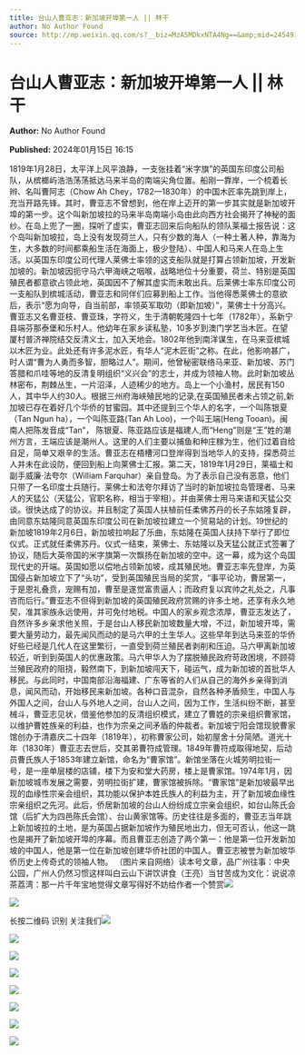 ```yaml
---
title: 台山人曹亚志：新加坡开埠第一人 || 林干
author: No Author Found
source: http://mp.weixin.qq.com/s?__biz=MzA5MDkxNTA4Ng==&amp;mid=2454914578&amp;idx=1&amp;sn=75d2e98438968055b572cbc12d3f47a1&amp;chksm=87a3ce73b0d44765385307acd2a3328c247f4c8fa78a53224aaf9060855f1ab20c5e3c0e77e9&poc_token=HJ_Do2ejHyO-wNZGG8Q1S8FdPgy1YBBEob-nUEme
---
```


# 台山人曹亚志：新加坡开埠第一人 || 林干

**Author:** No Author Found

**Published:** 2024年01月15日 16:15

1819年1月28日，太平洋上风平浪静，一支张挂着“米字旗”的英国东印度公司船队，从槟榔屿浩浩荡荡抵达马来半岛的南端尖角位置。船刚一靠岸，一个梳着长辫、名叫曹阿志（Chow Ah Chey，1782—1830年）的中国木匠率先跳到岸上，充当开路先锋。其时，曹亚志不曾想到，他在岸上迈开的第一步其实就是新加坡开埠的第一步。这个叫新加坡拉的马来半岛南端小岛由此向西方社会揭开了神秘的面纱。在岛上兜了一圈，探听了虚实，曹亚志回来后向船队的领队莱福士报告说：这个岛叫新加坡拉，岛上没有发现荷兰人，只有少数的海人（一种土著人种，靠海为生，大多数的时间都乘船生活在海面上，极少登陆）、中国人和马来人在岛上生活。以英国东印度公司代理人莱佛士率领的这支船队就是打算占领新加坡，开发新加坡的。新加坡因扼守马六甲海峡之咽喉，战略地位十分重要，荷兰、特别是英国殖民者都意欲占领此地，英国因不了解其虚实而未敢出兵。后莱佛士率东印度公司一支船队到槟城活动，曹亚志和同伴们应募到船上工作。当他得悉莱佛士的意欲后，表示“愿为向导，自当前部，率领英军取叻（即新加坡）”，莱佛士十分高兴。曹亚志又名曹亚枝、曹亚珠，字符义，生于清朝乾隆四十七年（1782年），系新宁县端芬那泰堡和乐村人。他幼年在家乡读私塾，10多岁到澳门学艺当木匠。在望厦村普济禅院结交反清义士，加入天地会。1802年他到南洋谋生，在马来亚槟城以木匠为业。此处还有许多泥水匠，有华人“泥木匠街”之称。在此，他影响甚广，时人谓“曹为人勇而多智，胆略过人”。期间，他曾秘密联络马来亚、新加坡、苏门答腊和爪哇等地的反清复明组织“义兴会”的志士，并成为领袖人物。此时新加坡丛林密布，荆棘丛生，一片沼泽，人迹稀少的地方。岛上一个小渔村，居民有150人，其中华人约30人。根据三州府海峡殖民地的记录,在英国殖民者未占领之前,新加坡已存在着好几个华侨的甘蜜园。其中还提到三个华人的名字，一个叫陈银夏（Tan Ngun ha），一个叫陈亚路(Tan Ah Loo)，一个叫王端(Heng Tooan)。闽南人把陈发音成“Tan”， 陈银夏、陈亚路应该是福建人,而“Heng”则是“王”姓的潮州方言，王端应该是潮州人。这里的人们主要以捕鱼和种庄稼为生，他们过着自给自足，简单又艰辛的生活。曹亚志在梧槽河口登岸得到当地华人的支持，探悉荷兰人并未在此设防，便回到船上向莱佛士汇报。第二天，1819年1月29日，莱福士和副手威廉·法夸尔（William Farquhar）亲自登岛。为了表示自己没有恶意，他们只带了一名印度士兵随行。莱佛士和法夸尔拜访了当时的新加坡拉岛管理者、马来人的天猛公（天猛公，官职名称，相当于宰相）。并由莱佛士用马来语和天猛公交谈。很快达成了的协议。并且制定了英国人扶植前任柔佛苏丹的长子东姑隆复辟，由同意东姑隆同意英国东印度公司在新加坡拉建立一个贸易站的计划。19世纪的新加坡1819年2月6日，新加坡拉响起了乐曲，东姑隆在英国人扶持下举行了即位仪式。正式就任柔佛苏丹。仪式一结束，莱佛士、东姑隆以及天猛公就正式签署了协议，随后大英帝国的米字旗第一次飘扬在新加坡的空中。这一幕，成为这个岛国现代史的开端。英国如愿以偿地占领新加坡，成其殖民地。曹亚志率先登岸，为英国侵占新加坡立下了“头功”，受到英国殖民当局的奖赏，“事平论功，曹居第一，于是恩礼叠贲，宠赐有加，曹至是遂觉富贵逼人；而政府复以宾帅之礼处之，凡事咨而后行。”曹亚志不但得到新加坡的英国殖民政府赏赐的许多土地，还享有永久地契，准其家族永远使用，并可免付地税。中国人的家乡观念浓厚，曹亚志发达了，自然许多乡亲求他关照，于是台山人移民新加坡数量大增，不过，新加坡开埠，需要大量劳动力，最先闻风而动的是马六甲的土生华人。这些早年到达马来亚的华侨好些已经是几代人在这里繁衍，一直受到荷兰殖民者剥削和压迫。马六甲离新加坡较近，听到到英国人的优惠政策。马六甲华人为了摆脱殖民政府苛政困境，不顾荷兰殖民政府的阻挠，毅然南下，到新加坡闯天下，碰运气，成为新加坡的首批华人移民。与此同时，中国南部沿海福建、广东等省的人们从自己的海外乡亲得到消息，闻风而动，开始移民来新加坡。各种口音混杂，自然各种矛盾频生，中国人与外国人之间，台山人与外地人之间，台山人之间，因为工作，生活纠纷不断，甚至械斗，曹亚志见状，借鉴他参加的反清组织模式，建立了曹姓的宗亲组织曹家馆，以维护曹姓族亲的利益，也作为宗亲之间矛盾的仲裁者。新加坡宁阳会馆现貌曹家馆创办于清嘉庆二十四年（1819年），初称曹家公司，始初屋舍十分简陋。道光十年（1830年）曹亚志去世后，交其弟曹符成管理。1849年曹符成取得地契，后动员曹氏族人于1853年建立新馆，命名为“曹家馆”。新馆坐落在火城劳明拉街一号，是一座单层楼的店铺，楼下为安和堂大药房，楼上是曹家馆。1974年1月，因新加坡城市发展之需要，劳明拉街扩建，曹家馆被拆除。“曹家馆”是新加坡最早出现的血缘性宗亲会组织，其功能以保护本姓氏族人的利益为主，开了新加坡血缘性宗亲组织之先河。此后，侨居新加坡的台山人纷纷成立宗亲会组织，如台山陈氏会馆（后扩大为四邑陈氏会馆）、台山黄家馆等。历史往往是多面的，曹亚志当年跳上新加坡拉的土地，是为英国占据新加坡作为殖民地出力，但无可否认，他这一跳也是揭开了新加坡开埠的序幕。而且曹亚志创造了两个第一：他是第一位开发新加坡的中国人，他是第一位在新加坡创建华侨社团的中国人。曹亚志被誉为新加坡华侨历史上传奇式的领袖人物。 （图片来自网络）读本号文章，品广州往事：中央公园，广州人仍然习惯这样叫白云山下讲饮讲食（王亮）当甘苦成为文化：说说凉茶荔湾：那一片千年宝地觉得文章写得好不妨给作者一个赞赏![](https://mmbiz.qpic.cn/mmbiz_jpg/PJWG74pLsMayvR1AyLpp1OwsWXJhmAMu6hEnyJ4hyVxh2jeFxNGwngJfdXCj1cuXFPwvvJjPH1NhDydQF15CRA/640?wx_fmt=jpeg)

![](https://mmbiz.qpic.cn/mmbiz_jpg/PJWG74pLsMaHK51YrHMVLfnB0CE06pLKHm774jJOvXruk4Qe6bwrVbepekrC95mTXvcoLU20H52dspfmk6aaPg/640)

长按二维码 识别 关注我们![](https://mmbiz.qpic.cn/mmbiz_jpg/PJWG74pLsMaHK51YrHMVLfnB0CE06pLKELRz27dYibuC8ibzv0QZAE31QbrVtZoRdfCCHcIKuLxoYlBICgupYOSA/640)

![](https://mmbiz.qpic.cn/mmbiz_jpg/PJWG74pLsMaHK51YrHMVLfnB0CE06pLKia0gMQZT9CDkmn1VB2DwEZ4wfvv6Ehj5nian7gJqibY24VJYjbqS0W2UA/640)

![](https://mmbiz.qpic.cn/mmbiz_jpg/PJWG74pLsMaHK51YrHMVLfnB0CE06pLKvBe6qCXxUCuzkgFqt0jK0AVjIg8rLgF2B2Z4mJhRu9NAnKMzEcFcfQ/640)

![](https://mmbiz.qpic.cn/mmbiz_gif/PJWG74pLsMaHK51YrHMVLfnB0CE06pLKjUbnrUe8rYAX6DZ3WIicOMN4BJGqfckuOPYUqD9vZgXSUT8XEPVHvzA/640)

![](https://mmbiz.qpic.cn/mmbiz_gif/PJWG74pLsMayvR1AyLpp1OwsWXJhmAMusfs1pQabdPdhBk4997RJ6orCd8NJIkE6QtgAQLO9aEydzZrVqqk7ew/640?wx_fmt=gif&wxfrom=5&wx_lazy=1)

![](https://mmbiz.qpic.cn/mmbiz_jpg/PJWG74pLsMZickoqriacfLOn0OaCGRcJBj30Jxmt7p8bjtY9aG11S2MRJpdx8pNHiaiaskJ0DpaddLeLiamX4g57wrQ/640?wx_fmt=jpeg)

![](https://mmbiz.qpic.cn/mmbiz_gif/fgnkxfGnnkS1Lbic0T0Bgibp0J1vhQJ7rCaUWCiccY1he4tZib7iaUCqhy7pzH0y3u4FVQN7whcwrajK9jicg3BgjF1Q/640?wx_fmt=gif&wxfrom=5&wx_lazy=1)

![](https://mmbiz.qpic.cn/mmbiz_jpg/PJWG74pLsMaozLudXOzRblBbJLge0Cicrs08tBnq19cGoN0iacXkFnwOiaiaricDicxGzQZsSSZJMHYB9G7FUAlqCzvw/640?wxfrom=5&wx_lazy=1&wx_co=1&wx_fmt=jpeg)



